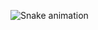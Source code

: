 ![Snake animation](https://github.com/13g3nd/l3g3nd/blob/output/github-contribution-grid-snake.svg)
